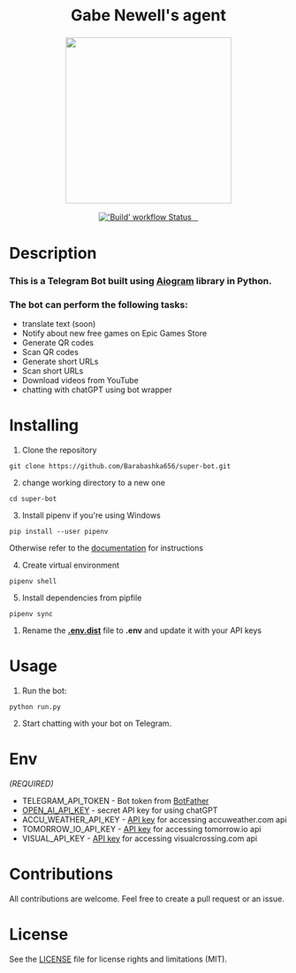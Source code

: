 <h1 align="center">
  Gabe Newell's agent
</h1>

<h3 align="center">
  <img height="300px" src="bot/data/images/bot_logo.jpg">
</h3>

<p align="center">
  <a title="Python version" href="https://www.python.org/downloads/release/python-3100">
    <img alt="'Build' workflow Status" src="https://img.shields.io/github/pipenv/locked/python-version/barabashka656/super-bot?color=%231E90FF&style=for-the-badge">
  </a>
  <a title="aiogram version" href="https://github.com/aiogram/aiogram#aiogram">
   <img alt= ""src="https://img.shields.io/github/pipenv/locked/dependency-version/barabashka656/super-bot/aiogram?color=%23008000&style=for-the-badge">
  </a>
  <a title="telegram bot" href="https://t.me/MaksimNeBot">
   <img alt= ""src="https://img.shields.io/badge/telegram-%40MaksimNeBot-blue?style=for-the-badge">
  </a>
  <a title="license" href="https://github.com/Barabashka656/super-bot/blob/main/LICENSE">
  <img alt="" src="https://img.shields.io/github/license/Barabashka656/super-bot?color=%239ACD32&style=for-the-badge">
  </a>
</p>

# Description

### This is a Telegram Bot built using [Aiogram](https://github.com/aiogram/aiogram#aiogram) library in Python. 
### The bot can perform the following tasks:

- translate text (soon)
- Notify about new free games on Epic Games Store
- Generate QR codes
- Scan QR codes
- Generate short URLs
- Scan short URLs
- Download videos from YouTube
- chatting with chatGPT using bot wrapper


# Installing
1. Clone the repository
```shell
git clone https://github.com/Barabashka656/super-bot.git
```
2. change working directory to a new one
```shell
cd super-bot
```

3. Install pipenv
if you're using Windows
```shell
pip install --user pipenv
```
Otherwise refer to the [documentation](https://github.com/pypa/pipenv#installation)
for instructions

4. Create virtual environment 
```shell
pipenv shell
```
5. Install dependencies from pipfile
```shell
pipenv sync
```
1. Rename the **[.env.dist](.env.dist)** file to **.env** and update it with your API keys

# Usage
1. Run the bot:
```shell
python run.py
```
2. Start chatting with your bot on Telegram.

# Env
*(REQUIRED)*

- TELEGRAM_API_TOKEN - Bot token from [BotFather](https://telegram.me/BotFather)
- [OPEN_AI_API_KEY](https://platform.openai.com/account/api-keys) -
secret API key for using chatGPT
- ACCU_WEATHER_API_KEY - [API key](https://developer.accuweather.com/) for accessing accuweather.com api
- TOMORROW_IO_API_KEY - [API key](https://www.tomorrow.io/) for accessing tomorrow.io api
- VISUAL_API_KEY - [API key](https://www.visualcrossing.com/weather-api) for accessing visualcrossing.com api

# Contributions
All contributions are welcome. Feel free to create a pull request or an issue.

# License
See the [LICENSE](LICENSE) file for license rights and limitations (MIT).

